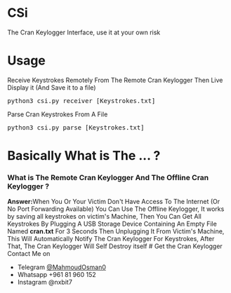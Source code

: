 # CSi
The Cran Keylogger Interface, use it at your own risk
# Usage
Receive Keystrokes Remotely From The Remote Cran Keylogger Then Live Display it (And Save it to a file)
<pre>python3 csi.py receiver [Keystrokes.txt]</pre>
Parse Cran Keystrokes From A File
<pre>python3 csi.py parse [Keystrokes.txt] </pre>
# Basically What is The ... ?
<h3>What is The Remote Cran Keylogger And The Offline Cran Keylogger ?</h3>
<strong>Answer:</strong>When You Or Your Victim Don't Have Access To The Internet (Or No Port Forwarding Available) You Can Use The Offline Keylogger, It works by saving all keystrokes on victim's Machine, Then You Can Get All Keystrokes By Plugging A USB Storage Device Containing An Empty File Named <strong>cran.txt</strong> For 3 Seconds Then Unplugging It From Victim's Machine, This Will Automatically Notify The Cran Keylogger For Keystrokes, After That, The Cran Keylogger Will Self Destroy
itself
# Get the Cran Keylogger
Contact Me on 
<ul><li>Telegram <a href="https://t.me/MahmoudOsman0">@MahmoudOsman0</a></li>
<li>Whatsapp +961 81 960 152</li>
<li>Instagram @nxbit7</li>
